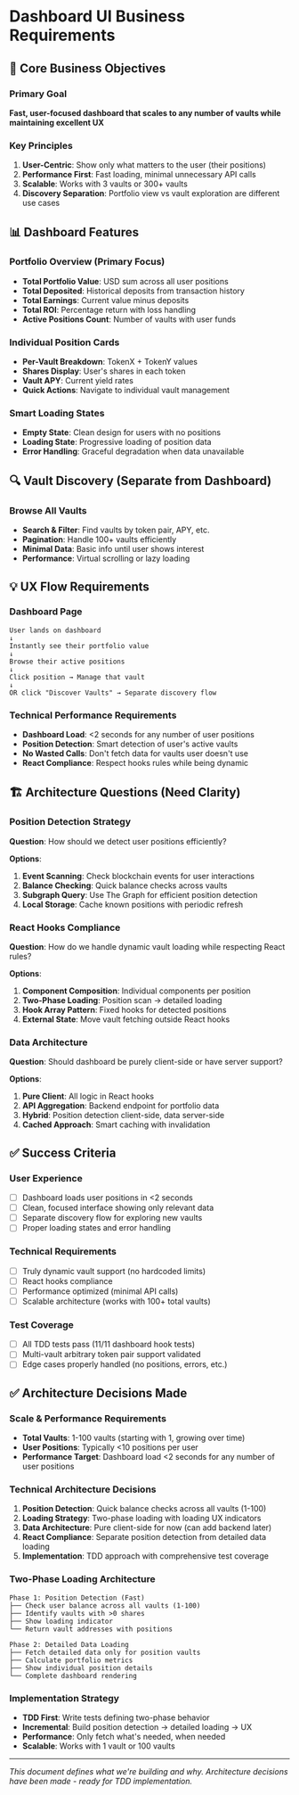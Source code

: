# Dashboard UI Business Requirements

## 🎯 Core Business Objectives

### Primary Goal
**Fast, user-focused dashboard that scales to any number of vaults while maintaining excellent UX**

### Key Principles
1. **User-Centric**: Show only what matters to the user (their positions)
2. **Performance First**: Fast loading, minimal unnecessary API calls
3. **Scalable**: Works with 3 vaults or 300+ vaults
4. **Discovery Separation**: Portfolio view vs vault exploration are different use cases

## 📊 Dashboard Features

### Portfolio Overview (Primary Focus)
- **Total Portfolio Value**: USD sum across all user positions
- **Total Deposited**: Historical deposits from transaction history
- **Total Earnings**: Current value minus deposits
- **Total ROI**: Percentage return with loss handling
- **Active Positions Count**: Number of vaults with user funds

### Individual Position Cards
- **Per-Vault Breakdown**: TokenX + TokenY values
- **Shares Display**: User's shares in each token
- **Vault APY**: Current yield rates
- **Quick Actions**: Navigate to individual vault management

### Smart Loading States
- **Empty State**: Clean design for users with no positions
- **Loading State**: Progressive loading of position data
- **Error Handling**: Graceful degradation when data unavailable

## 🔍 Vault Discovery (Separate from Dashboard)

### Browse All Vaults
- **Search & Filter**: Find vaults by token pair, APY, etc.
- **Pagination**: Handle 100+ vaults efficiently
- **Minimal Data**: Basic info until user shows interest
- **Performance**: Virtual scrolling or lazy loading

## 💡 UX Flow Requirements

### Dashboard Page
```
User lands on dashboard
↓
Instantly see their portfolio value
↓
Browse their active positions
↓
Click position → Manage that vault
↓
OR click "Discover Vaults" → Separate discovery flow
```

### Technical Performance Requirements
- **Dashboard Load**: <2 seconds for any number of user positions
- **Position Detection**: Smart detection of user's active vaults
- **No Wasted Calls**: Don't fetch data for vaults user doesn't use
- **React Compliance**: Respect hooks rules while being dynamic

## 🏗️ Architecture Questions (Need Clarity)

### Position Detection Strategy
**Question**: How should we detect user positions efficiently?

**Options**:
1. **Event Scanning**: Check blockchain events for user interactions
2. **Balance Checking**: Quick balance checks across vaults
3. **Subgraph Query**: Use The Graph for efficient position detection
4. **Local Storage**: Cache known positions with periodic refresh

### React Hooks Compliance
**Question**: How do we handle dynamic vault loading while respecting React rules?

**Options**:
1. **Component Composition**: Individual components per position
2. **Two-Phase Loading**: Position scan → detailed loading
3. **Hook Array Pattern**: Fixed hooks for detected positions
4. **External State**: Move vault fetching outside React hooks

### Data Architecture
**Question**: Should dashboard be purely client-side or have server support?

**Options**:
1. **Pure Client**: All logic in React hooks
2. **API Aggregation**: Backend endpoint for portfolio data
3. **Hybrid**: Position detection client-side, data server-side
4. **Cached Approach**: Smart caching with invalidation

## ✅ Success Criteria

### User Experience
- [ ] Dashboard loads user positions in <2 seconds
- [ ] Clean, focused interface showing only relevant data
- [ ] Separate discovery flow for exploring new vaults
- [ ] Proper loading states and error handling

### Technical Requirements
- [ ] Truly dynamic vault support (no hardcoded limits)
- [ ] React hooks compliance
- [ ] Performance optimized (minimal API calls)
- [ ] Scalable architecture (works with 100+ total vaults)

### Test Coverage
- [ ] All TDD tests pass (11/11 dashboard hook tests)
- [ ] Multi-vault arbitrary token pair support validated
- [ ] Edge cases properly handled (no positions, errors, etc.)

## ✅ Architecture Decisions Made

### **Scale & Performance Requirements**
- **Total Vaults**: 1-100 vaults (starting with 1, growing over time)
- **User Positions**: Typically <10 positions per user
- **Performance Target**: Dashboard load <2 seconds for any number of user positions

### **Technical Architecture Decisions**
1. **Position Detection**: Quick balance checks across all vaults (1-100)
2. **Loading Strategy**: Two-phase loading with loading UX indicators
3. **Data Architecture**: Pure client-side for now (can add backend later)
4. **React Compliance**: Separate position detection from detailed data loading
5. **Implementation**: TDD approach with comprehensive test coverage

### **Two-Phase Loading Architecture**
```
Phase 1: Position Detection (Fast)
├── Check user balance across all vaults (1-100)
├── Identify vaults with >0 shares
├── Show loading indicator
└── Return vault addresses with positions

Phase 2: Detailed Data Loading 
├── Fetch detailed data only for position vaults
├── Calculate portfolio metrics
├── Show individual position details
└── Complete dashboard rendering
```

### **Implementation Strategy**
- **TDD First**: Write tests defining two-phase behavior
- **Incremental**: Build position detection → detailed loading → UX
- **Performance**: Only fetch what's needed, when needed
- **Scalable**: Works with 1 vault or 100 vaults

---

*This document defines what we're building and why. Architecture decisions have been made - ready for TDD implementation.*